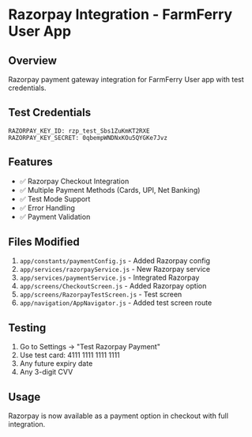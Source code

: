 # Razorpay Integration - FarmFerry User App

## Overview
Razorpay payment gateway integration for FarmFerry User app with test credentials.

## Test Credentials
```
RAZORPAY_KEY_ID: rzp_test_Sbs1ZuKmKT2RXE
RAZORPAY_KEY_SECRET: 0qbempWNDNxKOu5QYGKe7Jvz
```

## Features
- ✅ Razorpay Checkout Integration
- ✅ Multiple Payment Methods (Cards, UPI, Net Banking)
- ✅ Test Mode Support
- ✅ Error Handling
- ✅ Payment Validation

## Files Modified
1. `app/constants/paymentConfig.js` - Added Razorpay config
2. `app/services/razorpayService.js` - New Razorpay service
3. `app/services/paymentService.js` - Integrated Razorpay
4. `app/screens/CheckoutScreen.js` - Added Razorpay option
5. `app/screens/RazorpayTestScreen.js` - Test screen
6. `app/navigation/AppNavigator.js` - Added test screen route

## Testing
1. Go to Settings → "Test Razorpay Payment"
2. Use test card: 4111 1111 1111 1111
3. Any future expiry date
4. Any 3-digit CVV

## Usage
Razorpay is now available as a payment option in checkout with full integration. 
